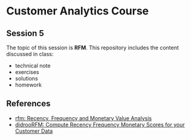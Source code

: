 # Customer Analytics Course

## Session 5

The topic of this session is **RFM**. This repository includes the content discussed in class:

  - technical note
  - exercises
  - solutions
  - homework
  
 ## References
 
  - [rfm: Recency, Frequency and Monetary Value Analysis](https://cran.r-project.org/web/packages/rfm/index.html)
  - [didrooRFM: Compute Recency Frequency Monetary Scores for your Customer Data](https://cran.r-project.org/web/packages/didrooRFM/index.html)
 
